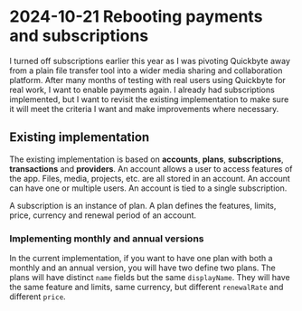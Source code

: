 # 2024-10-21 Rebooting payments and subscriptions

I turned off subscriptions earlier this year as I was pivoting Quickbyte away from a plain file transfer tool into a wider media sharing and collaboration platform. After many months of testing with real users using Quickbyte for real work, I want to enable payments again. I already had subscriptions implemented, but I want to revisit the existing implementation to make sure it will meet the criteria I want and make improvements where necessary.

## Existing implementation

The existing implementation is based on **accounts**, **plans**, **subscriptions**, **transactions** and **providers**. An account allows a user to access features of the app. Files, media, projects, etc. are all stored in an account. An account can have one or multiple users. An account is tied to a single subscription.

A subscription is an instance of plan. A plan defines the features, limits, price, currency and renewal period of an account.

### Implementing monthly and annual versions

In the current implementation, if you want to have one plan with both a monthly and an annual version, you will have two define two plans. The plans will have distinct `name` fields but the same `displayName`. They will have the same feature and limits, same currency, but different `renewalRate` and different `price`.